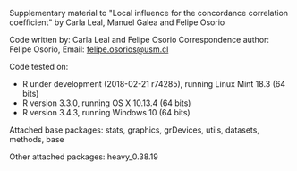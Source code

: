 Supplementary material to "Local influence for the concordance correlation coefficient" by Carla Leal, Manuel Galea and Felipe Osorio

Code written by: Carla Leal and Felipe Osorio
Correspondence author: Felipe Osorio, Email: felipe.osorios@usm.cl

Code tested on:
- R under development (2018-02-21 r74285), running Linux Mint 18.3 (64 bits)
- R version 3.3.0, running OS X 10.13.4 (64 bits)
- R version 3.4.3, running Windows 10 (64 bits)

Attached base packages: stats, graphics, grDevices, utils, datasets, methods, base

Other attached packages: heavy_0.38.19
